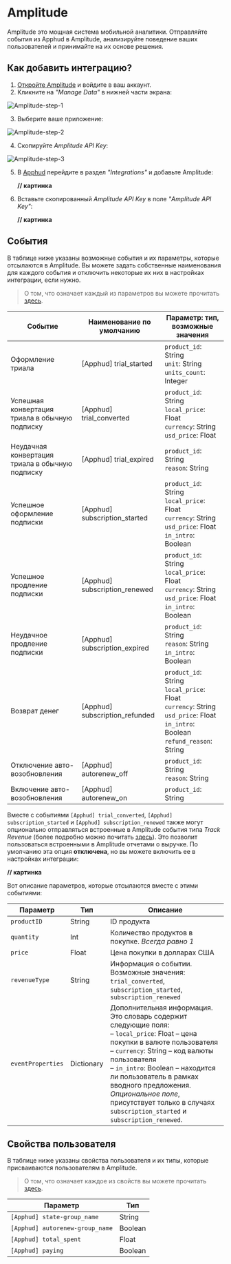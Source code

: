 # Amplitude

Amplitude это мощная система мобильной аналитики. Отправляйте события из Apphud в Amplitude, анализируйте поведение ваших пользователей и принимайте на их основе решения.

## Как добавить интеграцию? 

1. [Откройте Amplitude](https://analytics.amplitude.com/) и войдите в ваш аккаунт.
2. Кликните на *"Manage Data"* в нижней части экрана:

![Amplitude-step-1](../../Images/Amplitude-step-1.png)

3. Выберите ваше приложение:

![Amplitude-step-2](../../Images/Amplitude-step-2.png)

4. Скопируйте *Amplitude API Key*:

![Amplitude-step-3](../../Images/Amplitude-step-3.png)

5. В [Apphud](https://app.apphud.com) перейдите в раздел *"Integrations"* и добавьте Amplitude: 

   **// картинка**

6. Вставьте скопированный *Amplitude API Key* в поле *"Amplitude API Key"*: 

   **// картинка**

## События

В таблице ниже указаны возможные события и их параметры, которые отсылаются в Amplitude. Вы можете задать собственные наименования для каждого события и отключить некоторые их них в настройках интеграции, если нужно.

> О том, что означает каждый из параметров вы можете прочитать [здесь](https://google.com).

| Событие                                         | Наименование по умолчанию      | Параметр:  тип, возможные значения                           |
| ----------------------------------------------- | ------------------------------ | ------------------------------------------------------------ |
| Оформление триала                               | [Apphud] trial_started         | `product_id`: String<br>`unit`: String<br>`units_count`: Integer |
| Успешная конвертация триала в обычную подписку  | [Apphud] trial_converted       | `product_id`: String<br>`local_price`: Float<br>`currency`: String<br>`usd_price`: Float |
| Неудачная конвертация триала в обычную подписку | [Apphud] trial_expired         | `product_id`: String<br>`reason`: String                     |
| Успешное оформление подписки                    | [Apphud] subscription_started  | `product_id`: String<br>`local_price`: Float<br>`currency`: String<br>`usd_price`: Float<br>`in_intro`: Boolean |
| Успешное продление подписки                     | [Apphud] subscription_renewed  | `product_id`: String<br>`local_price`: Float<br>`currency`: String<br>`usd_price`: Float<br>`in_intro`: Boolean |
| Неудачное продление подписки                    | [Apphud] subscription_expired  | `product_id`: String<br>`reason`: String<br>`in_intro`: Boolean |
| Возврат денег                                   | [Apphud] subscription_refunded | `product_id`: String<br>`local_price`: Float<br>`currency`: String<br>`usd_price`: Float<br>`in_intro`: Boolean<br>`refund_reason`: String |
| Отключение авто-возобновления                   | [Apphud] autorenew_off         | `product_id`: String<br>`reason`: String                     |
| Включение авто-возобновления                    | [Apphud] autorenew_on          | `product_id`: String                                         |

Вместе с событиями `[Apphud] trial_converted`, `[Apphud] subscription_started` и `[Apphud] subscription_renewed` также могут опционально отправляться встроенные в Amplitude события типа *Track Revenue* (более подробно можно почитать [здесь](https://help.amplitude.com/hc/en-us/articles/115002278527#tracking-revenue)). Это позволит пользоваться встроенными в Amplitude отчетами о выручке. По умолчанию эта опция **отключена**, но вы можете включить ее в настройках интеграции: 

**// картинка**

Вот описание параметров, которые отсылаются вместе с этими событиями:

| Параметр          | Тип        | Описание                                                     |
| ----------------- | ---------- | ------------------------------------------------------------ |
| `productID`       | String     | ID продукта                                                  |
| `quantity`        | Int        | Количество продуктов в покупке. *Всегда равно 1*             |
| `price`           | Float      | Цена покупки в долларах США                                  |
| `revenueType`     | String     | Информация о событии. Возможные значения: `trial_converted`, `subscription_started`, `subscription_renewed` |
| `eventProperties` | Dictionary | Дополнительная информация. Это словарь содержит следующие поля:<br>– `local_price`: Float – цена покупки в валюте пользователя<br>– `currency`: String – код валюты пользователя<br>– `in_intro`: Boolean – находится ли пользователь в рамках вводного предложения. *Опциональное поле*, присутствует только в случаях `subscription_started` и `subscription_renewed`. |

## Свойства пользователя 

В таблице ниже указаны свойства пользователя и их типы, которые присваиваются пользователям в Amplitude.

> О том, что означает каждое из свойств вы можете прочитать [здесь](https://google.com).

| Параметр                        | Тип     |
| ------------------------------- | ------- |
| `[Apphud] state-group_name`     | String  |
| `[Apphud] autorenew-group_name` | Boolean |
| `[Apphud] total_spent`          | Float   |
| `[Apphud] paying`               | Boolean |